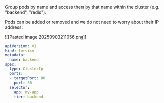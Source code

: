Group pods by name and access them by that name within the cluster (e.g. "backend", "redis").

Pods can be added or removed and we do not need to worry about their IP address:

![[Pasted image 20250903211056.png]]
```yaml
apiVersion: v1
kind: Service
metadata:
  name: backend
spec:
  type: ClusterIp
  ports:
  - targetPort: 80
    port: 80
  selector:
    app: my-app
    tier: backend
```